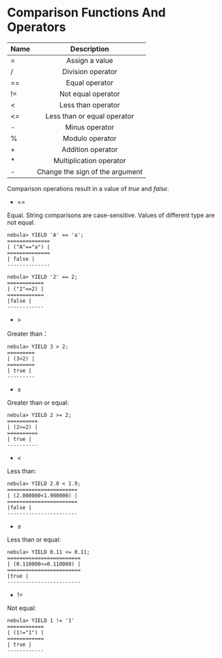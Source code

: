 # Comparison Functions And Operators

| Name  | Description | 
|:----|:----:|
| =   | Assign a value   | 
| /   | Division operator   | 
| ==   | Equal operator   | 
| !=   | Not equal operator   | 
| <   | Less than operator   | 
| <=   | Less than or equal operator   | 
| -   | Minus operator   | 
| %   | Modulo operator   | 
| +   | Addition operator   | 
| *   | Multiplication operator   | 
| -   | Change the sign of the argument   | 


Comparison operations result in a value of _true_ and _false_.

* ==

Equal. String comparisons are case-sensitive. Values of different type are not equal.

```
nebula> YIELD 'A' == 'a';
==============
| ("A"=="a") |
==============
| false |
--------------

nebula> YIELD '2' == 2;
============
| ("2"==2) |
============
|false |
------------
```

* &gt;

Greater than： 

```
nebula> YIELD 3 > 2;
=========
| (3>2) |
=========
| true |
---------
```

* &ge;

Greater than or equal:

```
nebula> YIELD 2 >= 2;
==========
| (2>=2) |
==========
| true |
----------
```

* &lt;

Less than:

```
nebula> YIELD 2.0 < 1.9;
=======================
| (2.000000<1.900000) |
=======================
|false |
-----------------------
```

* &le;

Less than or equal:

```
nebula> YIELD 0.11 <= 0.11;
========================
| (0.110000<=0.110000) |
========================
|true |
------------------------
```

* !=

Not equal:

```
nebula> YIELD 1 != '1'
============
| (1!="1") |
============
| true |
------------
```